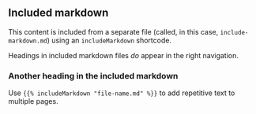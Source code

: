 <!--
+++
private = true
+++
-->

## Included markdown

This content is included from a separate file (called, in this case, `include-markdown.md`) using an `includeMarkdown` shortcode.

Headings in included markdown files _do_ appear in the right navigation.

### Another heading in the included markdown

Use `{{% includeMarkdown "file-name.md" %}}` to add repetitive text to multiple pages.
